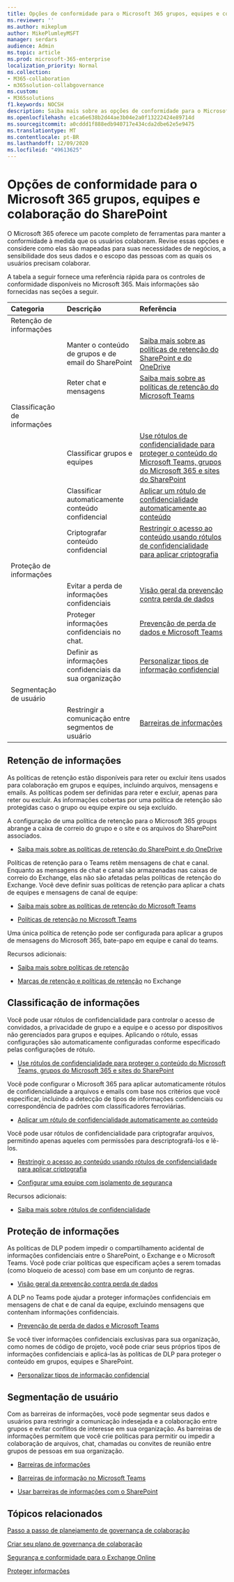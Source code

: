 ```yaml
---
title: Opções de conformidade para o Microsoft 365 grupos, equipes e colaboração do SharePoint
ms.reviewer: ''
ms.author: mikeplum
author: MikePlumleyMSFT
manager: serdars
audience: Admin
ms.topic: article
ms.prod: microsoft-365-enterprise
localization_priority: Normal
ms.collection:
- M365-collaboration
- m365solution-collabgovernance
ms.custom:
- M365solutions
f1.keywords: NOCSH
description: Saiba mais sobre as opções de conformidade para o Microsoft 365 grupos, equipes e colaboração do SharePoint.
ms.openlocfilehash: e1ca6e638b2d44ae3b04e2a0f13222424e89714d
ms.sourcegitcommit: a0cddd1f888edb940717e434cda2dbe62e5e9475
ms.translationtype: MT
ms.contentlocale: pt-BR
ms.lasthandoff: 12/09/2020
ms.locfileid: "49613625"
---
```

# <a name="compliance-options-for-microsoft-365-groups-teams-and-sharepoint-collaboration"></a>Opções de conformidade para o Microsoft 365 grupos, equipes e colaboração do SharePoint

O Microsoft 365 oferece um pacote completo de ferramentas para manter a conformidade à medida que os usuários colaboram. Revise essas opções e considere como elas são mapeadas para suas necessidades de negócios, a sensibilidade dos seus dados e o escopo das pessoas com as quais os usuários precisam colaborar.

A tabela a seguir fornece uma referência rápida para os controles de conformidade disponíveis no Microsoft 365. Mais informações são fornecidas nas seções a seguir.

|Categoria|Descrição|Referência|
|:-------|:----------|:--------|
|Retenção de informações|||
||Manter o conteúdo de grupos e de email do SharePoint|[Saiba mais sobre as políticas de retenção do SharePoint e do OneDrive](https://docs.microsoft.com/microsoft-365/compliance/retention-policies-sharepoint)|
||Reter chat e mensagens|[Saiba mais sobre as políticas de retenção do Microsoft Teams](https://docs.microsoft.com/microsoft-365/compliance/retention-policies-teams)|
|Classificação de informações|||
||Classificar grupos e equipes|[Use rótulos de confidencialidade para proteger o conteúdo do Microsoft Teams, grupos do Microsoft 365 e sites do SharePoint](https://docs.microsoft.com/microsoft-365/compliance/sensitivity-labels-teams-groups-sites)|
||Classificar automaticamente conteúdo confidencial|[Aplicar um rótulo de confidencialidade automaticamente ao conteúdo](https://docs.microsoft.com/microsoft-365/compliance/apply-sensitivity-label-automatically)|
||Criptografar conteúdo confidencial|[Restringir o acesso ao conteúdo usando rótulos de confidencialidade para aplicar criptografia](https://docs.microsoft.com/microsoft-365/compliance/encryption-sensitivity-labels)|
|Proteção de informações|||
||Evitar a perda de informações confidenciais|[Visão geral da prevenção contra perda de dados](https://docs.microsoft.com/microsoft-365/compliance/data-loss-prevention-policies)|
||Proteger informações confidenciais no chat.|[Prevenção de perda de dados e Microsoft Teams](https://docs.microsoft.com/microsoft-365/compliance/dlp-microsoft-teams)|
||Definir as informações confidenciais da sua organização|[Personalizar tipos de informação confidencial](https://docs.microsoft.com/microsoft-365/compliance/custom-sensitive-info-types)|
|Segmentação de usuário|||
||Restringir a comunicação entre segmentos de usuário|[Barreiras de informações](https://docs.microsoft.com/microsoft-365/compliance/information-barriers)|

## <a name="information-retention"></a>Retenção de informações

As políticas de retenção estão disponíveis para reter ou excluir itens usados para colaboração em grupos e equipes, incluindo arquivos, mensagens e emails. As políticas podem ser definidas para reter e excluir, apenas para reter ou excluir. As informações cobertas por uma política de retenção são protegidas caso o grupo ou equipe expire ou seja excluído.

A configuração de uma política de retenção para o Microsoft 365 groups abrange a caixa de correio do grupo e o site e os arquivos do SharePoint associados.

- [Saiba mais sobre as políticas de retenção do SharePoint e do OneDrive](https://docs.microsoft.com/microsoft-365/compliance/retention-policies-sharepoint)

Políticas de retenção para o Teams retêm mensagens de chat e canal. Enquanto as mensagens de chat e canal são armazenadas nas caixas de correio do Exchange, elas não são afetadas pelas políticas de retenção do Exchange. Você deve definir suas políticas de retenção para aplicar a chats de equipes e mensagens de canal de equipe:

- [Saiba mais sobre as políticas de retenção do Microsoft Teams](https://docs.microsoft.com/microsoft-365/compliance/retention-policies-teams)

- [Políticas de retenção no Microsoft Teams](https://docs.microsoft.com/microsoftteams/retention-policies)

Uma única política de retenção pode ser configurada para aplicar a grupos de mensagens do Microsoft 365, bate-papo em equipe e canal do teams. 

Recursos adicionais:

- [Saiba mais sobre políticas de retenção](https://docs.microsoft.com/microsoft-365/compliance/retention-policies)

- [Marcas de retenção e políticas de retenção](https://docs.microsoft.com/exchange/security-and-compliance/messaging-records-management/retention-tags-and-policies) no Exchange

## <a name="information-classification"></a>Classificação de informações

Você pode usar rótulos de confidencialidade para controlar o acesso de convidados, a privacidade de grupo e a equipe e o acesso por dispositivos não gerenciados para grupos e equipes. Aplicando o rótulo, essas configurações são automaticamente configuradas conforme especificado pelas configurações de rótulo.

- [Use rótulos de confidencialidade para proteger o conteúdo do Microsoft Teams, grupos do Microsoft 365 e sites do SharePoint](https://docs.microsoft.com/microsoft-365/compliance/sensitivity-labels-teams-groups-sites)

Você pode configurar o Microsoft 365 para aplicar automaticamente rótulos de confidencialidade a arquivos e emails com base nos critérios que você especificar, incluindo a detecção de tipos de informações confidenciais ou correspondência de padrões com classificadores ferroviárias.

- [Aplicar um rótulo de confidencialidade automaticamente ao conteúdo](https://docs.microsoft.com/microsoft-365/compliance/apply-sensitivity-label-automatically)

Você pode usar rótulos de confidencialidade para criptografar arquivos, permitindo apenas aqueles com permissões para descriptografá-los e lê-los.

- [Restringir o acesso ao conteúdo usando rótulos de confidencialidade para aplicar criptografia](https://docs.microsoft.com/microsoft-365/compliance/encryption-sensitivity-labels)

- [Configurar uma equipe com isolamento de segurança](https://docs.microsoft.com/microsoft-365/solutions/secure-teams-security-isolation)

Recursos adicionais:

- [Saiba mais sobre rótulos de confidencialidade](https://docs.microsoft.com/microsoft-365/compliance/sensitivity-labels)


## <a name="information-protection"></a>Proteção de informações

As políticas de DLP podem impedir o compartilhamento acidental de informações confidenciais entre o SharePoint, o Exchange e o Microsoft Teams. Você pode criar políticas que especificam ações a serem tomadas (como bloqueio de acesso) com base em um conjunto de regras.

- [Visão geral da prevenção contra perda de dados](https://docs.microsoft.com/microsoft-365/compliance/data-loss-prevention-policies)

A DLP no Teams pode ajudar a proteger informações confidenciais em mensagens de chat e de canal da equipe, excluindo mensagens que contenham informações confidenciais.

- [Prevenção de perda de dados e Microsoft Teams](https://docs.microsoft.com/microsoft-365/compliance/dlp-microsoft-teams)

Se você tiver informações confidenciais exclusivas para sua organização, como nomes de código de projeto, você pode criar seus próprios tipos de informações confidenciais e aplicá-las às políticas de DLP para proteger o conteúdo em grupos, equipes e SharePoint.

- [Personalizar tipos de informação confidencial](https://docs.microsoft.com/microsoft-365/compliance/custom-sensitive-info-types)

## <a name="user-segmentation"></a>Segmentação de usuário

Com as barreiras de informações, você pode segmentar seus dados e usuários para restringir a comunicação indesejada e a colaboração entre grupos e evitar conflitos de interesse em sua organização. As barreiras de informações permitem que você crie políticas para permitir ou impedir a colaboração de arquivos, chat, chamadas ou convites de reunião entre grupos de pessoas em sua organização.

- [Barreiras de informações](https://docs.microsoft.com/microsoft-365/compliance/information-barriers)

- [Barreiras de informação no Microsoft Teams](https://docs.microsoft.com/microsoftteams/information-barriers-in-teams)

- [Usar barreiras de informações com o SharePoint](https://docs.microsoft.com/sharepoint/information-barriers)

## <a name="related-topics"></a>Tópicos relacionados

[Passo a passo de planejamento de governança de colaboração](collaboration-governance-overview.md#collaboration-governance-planning-step-by-step)

[Criar seu plano de governança de colaboração](collaboration-governance-first.md)

[Segurança e conformidade para o Exchange Online](https://docs.microsoft.com/exchange/security-and-compliance/security-and-compliance)

[Proteger informações](https://docs.microsoft.com/microsoft-365/compliance/protect-information)
